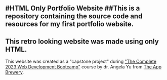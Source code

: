 #HTML Only Portfolio Website
##This is a repository containing the source code and resources for my first portfolio website.
---
This retro looking website was made using **only** HTML.
---
This website was created as a "capstone project" during ["The Complete 2023 Web Development Bootcamp"](https://www.udemy.com/course/the-complete-web-development-bootcamp/) course by dr. Angela Yu from [The App Brewery](https://appbrewery.com/).

